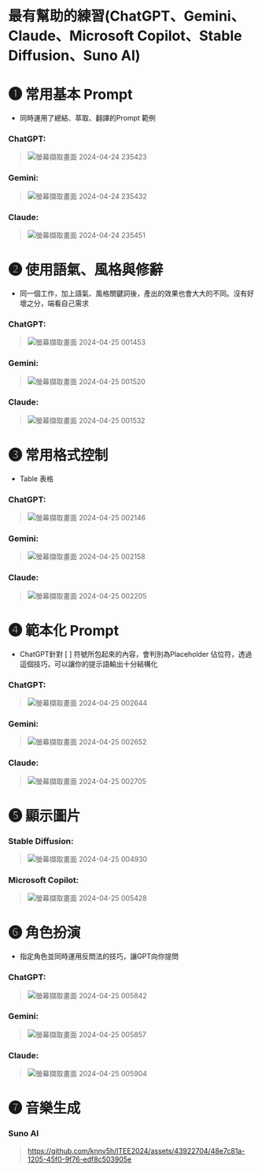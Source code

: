 # 最有幫助的練習(ChatGPT、‎Gemini、Claude、Microsoft Copilot、Stable Diffusion、Suno AI)

# ❶ 常用基本 Prompt
- 同時運用了總結、萃取、翻譯的Prompt 範例
### ChatGPT:
> ![螢幕擷取畫面 2024-04-24 235423](https://github.com/knnv5h/ITEE2024/assets/43922704/7ce1b8c5-d6eb-4610-960d-5a593d652e3f)
### Gemini:
> ![螢幕擷取畫面 2024-04-24 235432](https://github.com/knnv5h/ITEE2024/assets/43922704/636c0c69-51d3-4b9e-a197-21fe44600d7b)
### Claude:
> ![螢幕擷取畫面 2024-04-24 235451](https://github.com/knnv5h/ITEE2024/assets/43922704/964307ab-d474-46ed-802f-29bda803e576)

# ❷ 使用語氣、風格與修辭
- 同一個工作，加上語氣、風格關鍵詞後，產出的效果也會大大的不同。沒有好壞之分，端看自己需求
### ChatGPT:
> ![螢幕擷取畫面 2024-04-25 001453](https://github.com/knnv5h/ITEE2024/assets/43922704/8c6b91d9-e9bb-4056-a715-82d1df135ff5)
### Gemini:
> ![螢幕擷取畫面 2024-04-25 001520](https://github.com/knnv5h/ITEE2024/assets/43922704/bbd809e6-4ba5-4606-9429-dcc8fb3a4982)
### Claude:
> ![螢幕擷取畫面 2024-04-25 001532](https://github.com/knnv5h/ITEE2024/assets/43922704/ff94b044-6cef-44a6-b17b-57739278f7fc)

# ❸ 常用格式控制
- Table  表格
### ChatGPT:
> ![螢幕擷取畫面 2024-04-25 002146](https://github.com/knnv5h/ITEE2024/assets/43922704/385385ff-65c4-418a-afdb-8c2c9f40ac6d)
### Gemini:
> ![螢幕擷取畫面 2024-04-25 002158](https://github.com/knnv5h/ITEE2024/assets/43922704/9cce2518-9958-4f87-a948-42b3615ff68b)
### Claude:
> ![螢幕擷取畫面 2024-04-25 002205](https://github.com/knnv5h/ITEE2024/assets/43922704/ab7eb0ea-e1f1-4d7a-9b76-d764faf753ac)

# ❹ 範本化 Prompt
- ChatGPT針對 [ ] 符號所包起來的內容，會判別為Placeholder 佔位符，透過這個技巧，可以讓你的提示語輸出十分結構化
### ChatGPT:
> ![螢幕擷取畫面 2024-04-25 002644](https://github.com/knnv5h/ITEE2024/assets/43922704/288b0658-a522-4b1d-b532-4714c31edc84)
### Gemini:
> ![螢幕擷取畫面 2024-04-25 002652](https://github.com/knnv5h/ITEE2024/assets/43922704/81f4a0a1-66f2-490e-bbae-20b7e8cef766)
### Claude:
> ![螢幕擷取畫面 2024-04-25 002705](https://github.com/knnv5h/ITEE2024/assets/43922704/e42b3101-100f-4b09-ad48-69aba3391277)

# ❺ 顯示圖片
### Stable Diffusion:
> ![螢幕擷取畫面 2024-04-25 004930](https://github.com/knnv5h/ITEE2024/assets/43922704/eb25b262-a426-458d-916f-448a5279e765)
### Microsoft Copilot:
> ![螢幕擷取畫面 2024-04-25 005428](https://github.com/knnv5h/ITEE2024/assets/43922704/3f7eebbf-5140-4245-9c89-caf48945bff2)

# ❻ 角色扮演
- 指定角色並同時運用反問法的技巧，讓GPT向你提問
### ChatGPT:
> ![螢幕擷取畫面 2024-04-25 005842](https://github.com/knnv5h/ITEE2024/assets/43922704/05bbaeb6-1cde-4145-8c18-8831ca1f6745)
### Gemini:
> ![螢幕擷取畫面 2024-04-25 005857](https://github.com/knnv5h/ITEE2024/assets/43922704/6fd73656-9a57-44a1-8fba-3f634640d37d)
### Claude:
> ![螢幕擷取畫面 2024-04-25 005904](https://github.com/knnv5h/ITEE2024/assets/43922704/61c6d364-8b4f-4fb4-a7e8-6e5d27214277)

# ❼ 音樂生成
### Suno AI
> https://github.com/knnv5h/ITEE2024/assets/43922704/48e7c81a-1205-45f0-9f76-edf8c503905e

